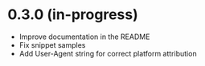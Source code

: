 # 0.3.0 (in-progress)

* Improve documentation in the README
* Fix snippet samples
* Add User-Agent string for correct platform attribution